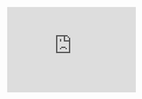 <iframe 
  src="https://nzt2025.github.io/countdown/index.html" 
  width="300" 
  height="200" 
  frameborder="0" 
  allowfullscreen>
</iframe>
